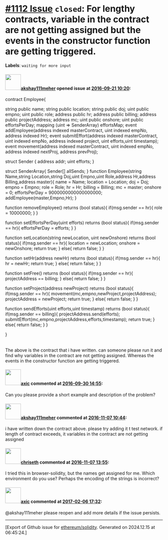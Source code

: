 # [\#1112 Issue](https://github.com/ethereum/solidity/issues/1112) `closed`: For lengthy contracts, variable in the contract are not getting assigned but the events in the constructor function are getting triggered.
**Labels**: `waiting for more input`


#### <img src="https://avatars.githubusercontent.com/u/15356516?u=48bffff5378a9843f9f390bbaac66f2a3168e3c5&v=4" width="50">[akshay111meher](https://github.com/akshay111meher) opened issue at [2016-09-21 10:20](https://github.com/ethereum/solidity/issues/1112):

contract Employee{

  string public name;
  string public location;
  string public doj;
  uint public empno;
  uint public role;
  address public hr;
  address public billing;
  address public projectAddress;
  address mc;
  uint public onshore;
  uint public effortsPerDay;
  mapping (uint => SenderArray) effortsMap;
  event addEmployee(address indexed masterContract, uint indexed empNo, address indexed Hr);
  event submitEffort(address indexed masterContract, uint indexed empNo, address indexed project, uint efforts,uint timestamp);
  event movement(address indexed masterContract, uint indexed empNo, address indexed nextProj, address prevProj);

  struct Sender {
    address addr;
    uint efforts;
  }

  struct SenderArray{
    Sender[] allSends;
  }
  function Employee(string Name,string Location,string Doj,uint Empno,uint Role,address Hr,address Billing,address master){
    name = Name;
    location = Location;
    doj = Doj;
    empno = Empno;
    role = Role;
    hr = Hr;
    billing = Billing;
    mc = master;
    onshore = 0;
    effortsPerDay = 9000000000000000000;
    addEmployee(master,Empno,Hr);
  }

  function removeEmployee() returns (bool status){
    if(msg.sender == hr){
      role = 10000000;
    }
  }

  function setEffortsPerDay(uint efforts) returns (bool status){
    if(msg.sender == hr){
      effortsPerDay = efforts;
    }
  }

  function setLocation(string newLocation, uint newOnshore) returns (bool status){
    if(msg.sender == hr){
      location = newLocation;
      onshore = newOnshore;
      return true;
    }
    else{
      return false;
    }
  }

  function setHr(address newHr) returns (bool status){
    if(msg.sender == hr){
      hr = newHr;
      return true;
    }
    else{
      return false;
    }
  }

  function setFree() returns (bool status){
    if(msg.sender == hr){
      projectAddress == billing;
    }
    else{
      return false;
    }
  }

  function setProject(address newProject) returns (bool status){
    if(msg.sender == hr){
      movement(mc,empno,newProject,projectAddress);
      projectAddress = newProject;
      return true;
    }
    else{
      return false;
    }
  }

  function sendEfforts(uint efforts,uint timestamp) returns (bool status){
    if(msg.sender == billing){
      projectAddress.send(efforts);
      submitEffort(mc,empno,projectAddress,efforts,timestamp);
      return true;
    }
    else{
      return false;
    }
  }

}
###### 

The above is the contract that i have written. can someone please run it and find why variables in the contract are not getting assigned. Whereas the events in the constructor function are getting triggered. 


#### <img src="https://avatars.githubusercontent.com/u/20340?v=4" width="50">[axic](https://github.com/axic) commented at [2016-09-30 14:55](https://github.com/ethereum/solidity/issues/1112#issuecomment-250766015):

Can you please provide a short example and description of the problem?

#### <img src="https://avatars.githubusercontent.com/u/15356516?u=48bffff5378a9843f9f390bbaac66f2a3168e3c5&v=4" width="50">[akshay111meher](https://github.com/akshay111meher) commented at [2016-11-07 10:44](https://github.com/ethereum/solidity/issues/1112#issuecomment-258803243):

i have written down the contract above. please try adding it t test network. if length of contract exceeds, it variables in the contract are not getting assigned

#### <img src="https://avatars.githubusercontent.com/u/9073706?v=4" width="50">[chriseth](https://github.com/chriseth) commented at [2016-11-07 13:55](https://github.com/ethereum/solidity/issues/1112#issuecomment-258841319):

I tried this in browser-solidity, but the names get assigned for me. Which environment do you use? Perhaps the encoding of the strings is incorrect?

#### <img src="https://avatars.githubusercontent.com/u/20340?v=4" width="50">[axic](https://github.com/axic) commented at [2017-02-06 17:32](https://github.com/ethereum/solidity/issues/1112#issuecomment-277753600):

@akshay111meher please reopen and add more details if the issue persists.


-------------------------------------------------------------------------------



[Export of Github issue for [ethereum/solidity](https://github.com/ethereum/solidity). Generated on 2024.12.15 at 06:45:24.]
